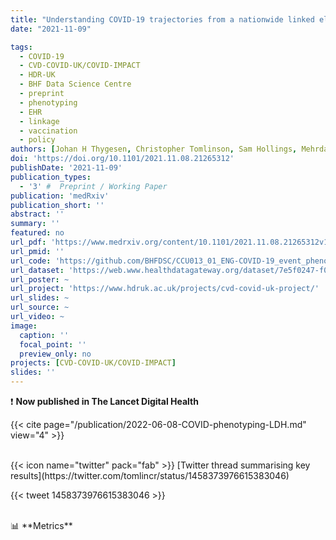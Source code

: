 ```yaml
---
title: "Understanding COVID-19 trajectories from a nationwide linked electronic health record cohort of 56 million people: phenotypes, severity, waves & vaccination"
date: "2021-11-09"

tags:
  - COVID-19
  - CVD-COVID-UK/COVID-IMPACT
  - HDR-UK
  - BHF Data Science Centre
  - preprint
  - phenotyping
  - EHR
  - linkage
  - vaccination
  - policy
authors: [Johan H Thygesen, Christopher Tomlinson, Sam Hollings, Mehrdad Mizani, Alex Handy, Ashley Akbari, Amitava Banerjee, Jennifer Cooper, Alvina Lai, Ken Li, Bilal Mateen, Naveed Sattar, Reecha Sofat, Ana Torralbo, Honghan Wu, Angela Wood, Jonathan A C Sterne, Christina Pagel, William Whiteley, Cathie Sudlow, Harry Hemingway, Spiros Denaxas, on behalf of the CVD-COVID-UK Consortium]
doi: 'https://doi.org/10.1101/2021.11.08.21265312'
publishDate: '2021-11-09'
publication_types:
  - '3' #  Preprint / Working Paper
publication: 'medRxiv'
publication_short: ''
abstract: ''
summary: ''
featured: no
url_pdf: 'https://www.medrxiv.org/content/10.1101/2021.11.08.21265312v1.full.pdf'
url_pmid: ''
url_code: 'https://github.com/BHFDSC/CCU013_01_ENG-COVID-19_event_phenotyping'
url_dataset: 'https://web.www.healthdatagateway.org/dataset/7e5f0247-f033-4f98-aed3-3d7422b9dc6d'
url_poster: ~
url_project: 'https://www.hdruk.ac.uk/projects/cvd-covid-uk-project/'
url_slides: ~
url_source: ~
url_video: ~
image:
  caption: ''
  focal_point: ''
  preview_only: no
projects: [CVD-COVID-UK/COVID-IMPACT]
slides: ''
---
```


❗ **Now published in The Lancet Digital Health**

{{< cite page="/publication/2022-06-08-COVID-phenotyping-LDH.md" view="4" >}}

<br>
{{< icon name="twitter" pack="fab" >}} [Twitter thread summarising key results](https://twitter.com/tomlincr/status/1458373976615383046)  

{{< tweet 1458373976615383046 >}}

<br>
📊 **Metrics**
<script type="text/javascript" src="//cdn.plu.mx/widget-details.js"></script>
<a href="https://plu.mx/plum/a/?doi=10.1101/2021.11.08.21265312" class="plumx-details" data-site="plum" data-hide-when-empty="true"></a>

<script type='text/javascript' src='https://d1bxh8uas1mnw7.cloudfront.net/assets/embed.js'></script>
<div data-badge-details="right" data-badge-type="medium-donut" data-doi="10.1101/2021.11.08.21265312" data-hide-no-mentions="true" class="altmetric-embed"></div>

<span class="__dimensions_badge_embed__" data-doi="10.1101/2021.11.08.21265312" data-hide-zero-citations="true" data-legend="always"></span><script async src="https://badge.dimensions.ai/badge.js" charset="utf-8"></script>